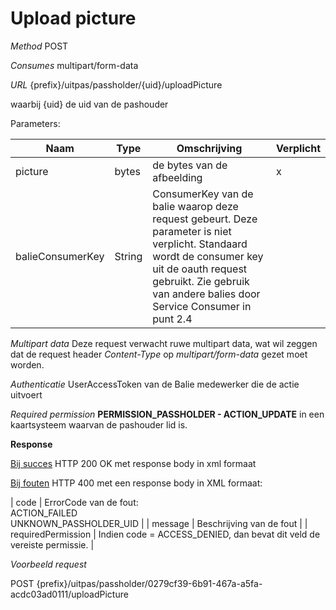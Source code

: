 ---
---

# Upload picture

_Method_
POST

_Consumes_
multipart/form-data

_URL_
{prefix}/uitpas/passholder/{uid}/uploadPicture

waarbij {uid} de uid van de pashouder

Parameters:

| **Naam** | **Type** | **Omschrijving** | **Verplicht** |
| --- | --- | --- | --- |
| picture | bytes | de bytes van de afbeelding | x |
| balieConsumerKey | String | ConsumerKey van de balie waarop deze request gebeurt. Deze parameter is niet verplicht. Standaard wordt de consumer key uit de oauth request gebruikt. Zie gebruik van andere balies door Service Consumer in punt 2.4 |  |

_Multipart data_
Deze request verwacht ruwe multipart data, wat wil zeggen dat de request header _Content-Type_ op _multipart/form-data_ gezet moet worden.

_Authenticatie_
UserAccessToken van de Balie medewerker die de actie uitvoert

_Required permission_
**PERMISSION_PASSHOLDER - ACTION_UPDATE** in een kaartsysteem waarvan de pashouder lid is.

**Response**

<u>Bij succes</u>
HTTP 200 OK met response body in xml formaat

<u>Bij fouten</u>
HTTP 400 met een response body in XML formaat:

| code | ErrorCode van de fout:<br>ACTION_FAILED<br>UNKNOWN_PASSHOLDER_UID |
| message | Beschrijving van de fout |
| requiredPermission | Indien code = ACCESS_DENIED, dan bevat dit veld de vereiste permissie. |

_Voorbeeld request_

POST {prefix}/uitpas/passholder/0279cf39-6b91-467a-a5fa-acdc03ad0111/uploadPicture
